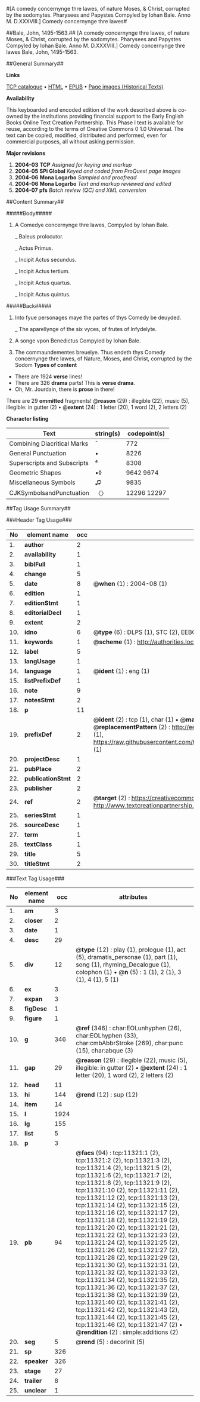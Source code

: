 #[A comedy concernynge thre lawes, of nature Moses, & Christ, corrupted by the sodomytes. Pharysees and Papystes Compyled by Iohan Bale. Anno M. D.XXXVIII.] Comedy concernynge thre lawes#

##Bale, John, 1495-1563.##
[A comedy concernynge thre lawes, of nature Moses, & Christ, corrupted by the sodomytes. Pharysees and Papystes Compyled by Iohan Bale. Anno M. D.XXXVIII.]
Comedy concernynge thre lawes
Bale, John, 1495-1563.

##General Summary##

**Links**

[TCP catalogue](http://www.ota.ox.ac.uk/tcp/)  • 
[HTML](http://tei.it.ox.ac.uk/tcp/Texts-HTML/free/A02/A02738.html)  • 
[EPUB](http://tei.it.ox.ac.uk/tcp/Texts-EPUB/free/A02/A02738.epub) • 
[Page images (Historical Texts)](https://data.historicaltexts.jisc.ac.uk/view?pubId=eebo-99846359e&pageId=eebo-99846359e-11321-1)

**Availability**

This keyboarded and encoded edition of the
	       work described above is co-owned by the institutions
	       providing financial support to the Early English Books
	       Online Text Creation Partnership. This Phase I text is
	       available for reuse, according to the terms of Creative
	       Commons 0 1.0 Universal. The text can be copied,
	       modified, distributed and performed, even for
	       commercial purposes, all without asking permission.

**Major revisions**

1. __2004-03__ __TCP__ *Assigned for keying and markup*
1. __2004-05__ __SPi Global__ *Keyed and coded from ProQuest page images*
1. __2004-06__ __Mona Logarbo__ *Sampled and proofread*
1. __2004-06__ __Mona Logarbo__ *Text and markup reviewed and edited*
1. __2004-07__ __pfs__ *Batch review (QC) and XML conversion*

##Content Summary##

#####Body#####

1. A Comedye concernynge thre lawes, Compyled by Iohan Bale.

    _ Baleus prolocutor.

    _ Actus Primus.

    _ Incipit Actus secundus.

    _ Incipit Actus tertium.

    _ Incipit Actus quartus.

    _ Incipit Actus quintus.

#####Back#####

1. Into fyue personages maye the partes of thys Comedy be deuyded.

    _ The aparellynge of the six vyces, of frutes of Infydelyte.

1. A songe vpon Benedictus Compyled by Iohan Bale.

1. The commaundementes breuelye.
Thus endeth thys Comedy concernynge thre lawes, of Nature, Moses, and Christ, corrupted by the Sodom
**Types of content**

  * There are 1924 **verse** lines!
  * There are 326 **drama** parts! This is **verse drama**.
  * Oh, Mr. Jourdain, there is **prose** in there!

There are 29 **ommitted** fragments! 
 @__reason__ (29) : illegible (22), music (5), illegible: in gutter (2)  •  @__extent__ (24) : 1 letter (20), 1 word (2), 2 letters (2)

**Character listing**


|Text|string(s)|codepoint(s)|
|---|---|---|
|Combining             Diacritical Marks|̄|772|
|General Punctuation|•|8226|
|Superscripts             and Subscripts|⁴|8308|
|Geometric Shapes|▪◊|9642 9674|
|Miscellaneous Symbols|♫|9835|
|CJKSymbolsandPunctuation|〈〉|12296 12297|

##Tag Usage Summary##

###Header Tag Usage###

|No|element name|occ|attributes|
|---|---|---|---|
|1.|__author__|2||
|2.|__availability__|1||
|3.|__biblFull__|1||
|4.|__change__|5||
|5.|__date__|8| @__when__ (1) : 2004-08 (1)|
|6.|__edition__|1||
|7.|__editionStmt__|1||
|8.|__editorialDecl__|1||
|9.|__extent__|2||
|10.|__idno__|6| @__type__ (6) : DLPS (1), STC (2), EEBO-CITATION (1), PROQUEST (1), VID (1)|
|11.|__keywords__|1| @__scheme__ (1) : http://authorities.loc.gov/ (1)|
|12.|__label__|5||
|13.|__langUsage__|1||
|14.|__language__|1| @__ident__ (1) : eng (1)|
|15.|__listPrefixDef__|1||
|16.|__note__|9||
|17.|__notesStmt__|2||
|18.|__p__|11||
|19.|__prefixDef__|2| @__ident__ (2) : tcp (1), char (1)  •  @__matchPattern__ (2) : ([0-9\-]+):([0-9IVX]+) (1), (.+) (1)  •  @__replacementPattern__ (2) : http://eebo.chadwyck.com/downloadtiff?vid=$1&page=$2 (1), https://raw.githubusercontent.com/textcreationpartnership/Texts/master/tcpchars.xml#$1 (1)|
|20.|__projectDesc__|1||
|21.|__pubPlace__|2||
|22.|__publicationStmt__|2||
|23.|__publisher__|2||
|24.|__ref__|2| @__target__ (2) : https://creativecommons.org/publicdomain/zero/1.0/ (1), http://www.textcreationpartnership.org/docs/. (1)|
|25.|__seriesStmt__|1||
|26.|__sourceDesc__|1||
|27.|__term__|1||
|28.|__textClass__|1||
|29.|__title__|5||
|30.|__titleStmt__|2||


###Text Tag Usage###

|No|element name|occ|attributes|
|---|---|---|---|
|1.|__am__|3||
|2.|__closer__|2||
|3.|__date__|1||
|4.|__desc__|29||
|5.|__div__|12| @__type__ (12) : play (1), prologue (1), act (5), dramatis_personae (1), part (1), song (1), rhyming_Decalogue (1), colophon (1)  •  @__n__ (5) : 1 (1), 2 (1), 3 (1), 4 (1), 5 (1)|
|6.|__ex__|3||
|7.|__expan__|3||
|8.|__figDesc__|1||
|9.|__figure__|1||
|10.|__g__|346| @__ref__ (346) : char:EOLunhyphen (26), char:EOLhyphen (33), char:cmbAbbrStroke (269), char:punc (15), char:abque (3)|
|11.|__gap__|29| @__reason__ (29) : illegible (22), music (5), illegible: in gutter (2)  •  @__extent__ (24) : 1 letter (20), 1 word (2), 2 letters (2)|
|12.|__head__|11||
|13.|__hi__|144| @__rend__ (12) : sup (12)|
|14.|__item__|14||
|15.|__l__|1924||
|16.|__lg__|155||
|17.|__list__|5||
|18.|__p__|3||
|19.|__pb__|94| @__facs__ (94) : tcp:11321:1 (2), tcp:11321:2 (2), tcp:11321:3 (2), tcp:11321:4 (2), tcp:11321:5 (2), tcp:11321:6 (2), tcp:11321:7 (2), tcp:11321:8 (2), tcp:11321:9 (2), tcp:11321:10 (2), tcp:11321:11 (2), tcp:11321:12 (2), tcp:11321:13 (2), tcp:11321:14 (2), tcp:11321:15 (2), tcp:11321:16 (2), tcp:11321:17 (2), tcp:11321:18 (2), tcp:11321:19 (2), tcp:11321:20 (2), tcp:11321:21 (2), tcp:11321:22 (2), tcp:11321:23 (2), tcp:11321:24 (2), tcp:11321:25 (2), tcp:11321:26 (2), tcp:11321:27 (2), tcp:11321:28 (2), tcp:11321:29 (2), tcp:11321:30 (2), tcp:11321:31 (2), tcp:11321:32 (2), tcp:11321:33 (2), tcp:11321:34 (2), tcp:11321:35 (2), tcp:11321:36 (2), tcp:11321:37 (2), tcp:11321:38 (2), tcp:11321:39 (2), tcp:11321:40 (2), tcp:11321:41 (2), tcp:11321:42 (2), tcp:11321:43 (2), tcp:11321:44 (2), tcp:11321:45 (2), tcp:11321:46 (2), tcp:11321:47 (2)  •  @__rendition__ (2) : simple:additions (2)|
|20.|__seg__|5| @__rend__ (5) : decorInit (5)|
|21.|__sp__|326||
|22.|__speaker__|326||
|23.|__stage__|27||
|24.|__trailer__|8||
|25.|__unclear__|1||
